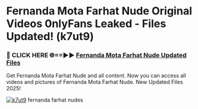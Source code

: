 # Fernanda Mota Farhat Nude Original Videos 0nlyFans Leaked - Files Updated! (k7ut9)

<h3>🔴 CLICK HERE 🌐==►► <a href="https://tinyurl.com/52m3yx9h" rel="nofollow">Fernanda Mota Farhat Nude Updated Files</a></h3>

Get Fernanda Mota Farhat Nude and all content. Now you can access all videos and pictures of Fernanda Mota Farhat Nude. New Updated Files 2025!

[![k7ut9](https://i.imgur.com/TnHtlc8.gif)](https://tinyurl.com/52m3yx9h)
fernanda farhat nudes